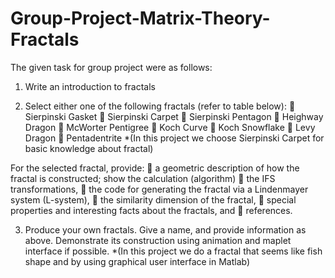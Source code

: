 # Group-Project-Matrix-Theory-Fractals

The given task for group project were as follows:

1. Write an introduction to fractals

2. Select either one of the following fractals (refer to table below):
 Sierpinski Gasket
 Sierpinski Carpet
 Sierpinski Pentagon
 Heighway Dragon
 McWorter Pentigree
 Koch Curve
 Koch Snowflake
 Levy Dragon
 Pentadentrite
*(In this project we choose Sierpinski Carpet for basic knowledge about fractal)

For the selected fractal, provide:
 a geometric description of how the fractal is constructed; show the calculation (algorithm)
 the IFS transformations,
 the code for generating the fractal via a Lindenmayer system (L-system),
 the similarity dimension of the fractal,
 special properties and interesting facts about the fractals, and
 references.

3. Produce your own fractals. Give a name, and provide information as above. Demonstrate its construction using animation and maplet interface if possible.
*(In this project we do a fractal that seems like fish shape and by using graphical user interface in Matlab)
